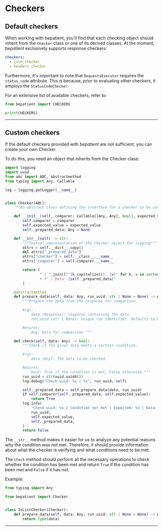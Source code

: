 # Checkers

## Default checkers

When working with bepatient, you'll find that each checking object should inherit from
the `Checker` class or one of its derived classes.
At the moment, _bepatient_ exclusively supports response checkers:

```yaml
checkers:
  - json_checker
  - headers_checker
```

Furthermore, it's important to note that `RequestsExecutor` requires the `status_code`
attribute. This is because, prior to evaluating other checkers, it employs the
`StatusCodeChecker`.

For an extensive list of available checkers, refer to:

```python
from bepatient import CHECKERS

print(CHECKERS)
```

---

## Custom checkers

If the default checkers provided with _bepatient_ are not sufficient, you can create
your own Checker.

To do this, you need an object that inherits from the Checker class:

```python
import logging
import uuid
from abc import ABC, abstractmethod
from typing import Any, Callable

log = logging.getLogger(__name__)


class Checker(ABC):
    """An abstract class defining the interface for a checker to be used by a Waiter."""

    def __init__(self, comparer: Callable[[Any, Any], bool], expected_value: Any):
        self.comparer = comparer
        self.expected_value = expected_value
        self._prepared_data: Any = None

    def __str__(self) -> str:
        """Textual representation of the Checker object for logging"""
        attrs = self.__dict__.copy()
        del attrs["_prepared_data"]
        attrs["checker"] = self.__class__.__name__
        attrs["comparer"] = self.comparer.__name__

        return (
                " | ".join([f"{k.capitalize()}: {v}" for k, v in sorted(attrs.items())])
                + f" | Data: {self._prepared_data}"
        )

    @abstractmethod
    def prepare_data(self, data: Any, run_uuid: str | None = None) -> Any:
        """Prepare the data from the response for comparison.

        Args:
            data (Response): response containing the data.
            run_uuid (str | None): unique run identifier. Defaults to None.

        Returns:
            Any: Data for comparison."""

    def check(self, data: Any) -> bool:
        """Check if the given data meets a certain condition.

        Args:
            data (Any): The data to be checked.

        Returns:
            bool: True if the condition is met, False otherwise."""
        run_uuid = str(uuid.uuid4())
        log.debug("Check uuid: %s | %s", run_uuid, self)

        self._prepared_data = self.prepare_data(data, run_uuid)
        if self.comparer(self._prepared_data, self.expected_value):
            return True
        log.info(
            "Check uuid: %s | Condition not met | Expected: %s | Data: %s",
            run_uuid,
            self.expected_value,
            self._prepared_data,
        )
        return False
```

The `__str__` method makes it easier for us to analyze any potential reasons why the
condition was not met. Therefore, it should provide information about what the checker
is verifying and what conditions need to be met.

The `check` method should perform all the necessary operations to check whether the
condition has been met and return `True` if the condition has been met and `False` if
it has not.

Example:

```python
from typing import Any

from bepatient import Checker


class IsListChecker(Checker):
    def prepare_data(self, data: Any, run_uuid: str | None = None) -> Any:
        return type(data)

```

---
